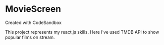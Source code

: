 # MovieScreen
Created with CodeSandbox

This project represents my react.js skills. Here I've used TMDB API to show popular films on stream. 
